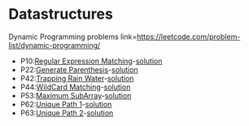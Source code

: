 # Datastructures
Dynamic Programming problems link=https://leetcode.com/problem-list/dynamic-programming/
* P10:[Regular Expression Matching](Dynamic_Programming-md/P10.md)-[solution](Dynamic_Programming/P10.py)
* P22:[Generate Parenthesis](Dynamic_Programming-md/P22.md)-[solution](Dynamic_Programming/P22.py)
* P42:[Trapping Rain Water](Dynamic_Programming-md/P42.md)-[solution](Dynamic_Programming/P42.py)
* P44:[WildCard Matching](Dynamic_Programming-md/P44.md)-[solution](Dynamic_Programming/P44.py)
* P53:[Maximum SubArray](Dynamic_Programming-md/P53.md)-[solution](Dynamic_Programming/P53.py)
* P62:[Unique Path 1](Dynamic_Programming-md/P62.md)-[solution](Dynamic_Programming/P62.py)
* P63:[Unique Path 2](Dynamic_Programming-md/p63.md)-[solution](Dynamic_Programming/P63.py)
